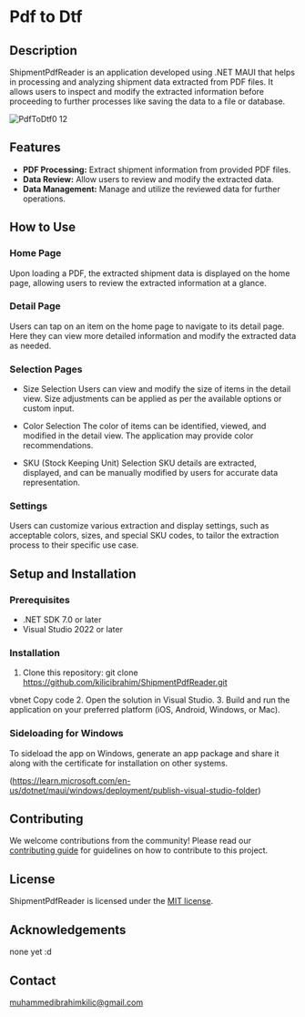# Pdf to Dtf

## Description

ShipmentPdfReader is an application developed using .NET MAUI that helps in processing and analyzing shipment data extracted from PDF files. It allows users to inspect and modify the extracted information before proceeding to further processes like saving the data to a file or database.

![PdfToDtf0 12](https://github.com/kilicibrahim/ShipmentPdfReader/assets/80289487/0407f7a3-2b37-4d57-837d-e1877d4a2c1d)

## Features

- **PDF Processing:** Extract shipment information from provided PDF files.
- **Data Review:** Allow users to review and modify the extracted data.
- **Data Management:** Manage and utilize the reviewed data for further operations.

## How to Use

### Home Page
Upon loading a PDF, the extracted shipment data is displayed on the home page, allowing users to review the extracted information at a glance.

### Detail Page
Users can tap on an item on the home page to navigate to its detail page. Here they can view more detailed information and modify the extracted data as needed.

### Selection Pages
- Size Selection
Users can view and modify the size of items in the detail view. Size adjustments can be applied as per the available options or custom input.

- Color Selection
The color of items can be identified, viewed, and modified in the detail view. The application may provide color recommendations.

- SKU (Stock Keeping Unit) Selection
SKU details are extracted, displayed, and can be manually modified by users for accurate data representation.
### Settings
Users can customize various extraction and display settings, such as acceptable colors, sizes, and special SKU codes, to tailor the extraction process to their specific use case.

## Setup and Installation

### Prerequisites
- .NET SDK 7.0 or later
- Visual Studio 2022 or later

### Installation
1. Clone this repository:
git clone https://github.com/kilicibrahim/ShipmentPdfReader.git

vbnet
Copy code
2. Open the solution in Visual Studio.
3. Build and run the application on your preferred platform (iOS, Android, Windows, or Mac).

### Sideloading for Windows
To sideload the app on Windows, generate an app package and share it along with the certificate for installation on other systems.

(https://learn.microsoft.com/en-us/dotnet/maui/windows/deployment/publish-visual-studio-folder)
## Contributing

We welcome contributions from the community! Please read our [contributing guide](/CONTRIBUTING.md) for guidelines on how to contribute to this project.

## License

ShipmentPdfReader is licensed under the [MIT license](/LICENSE).

## Acknowledgements

none yet :d
## Contact

muhammedibrahimkilic@gmail.com
